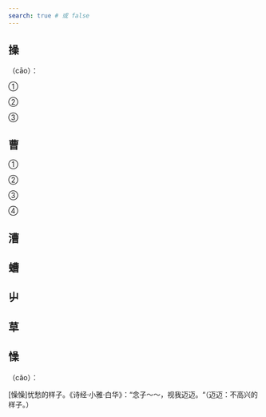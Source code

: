 ```yaml
---
search: true # 或 false
---
```


## 操

（cāo）：

➀

➁

➂

## 曹

➀

➁

➂

➃

## 漕

## 螬

## 屮

## 草

## 懆

（cǎo）：

[懆懆]忧愁的样子。《诗经·小雅·白华》：“念子～～，视我迈迈。“（迈迈：不高兴的样子。）
